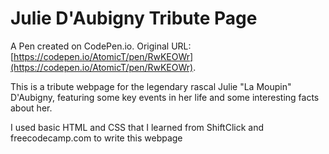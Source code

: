 # Julie D'Aubigny Tribute Page

A Pen created on CodePen.io. Original URL: [https://codepen.io/AtomicT/pen/RwKEOWr](https://codepen.io/AtomicT/pen/RwKEOWr).

This is a tribute webpage for the legendary rascal Julie "La Moupin" D'Aubigny, featuring some key events in her life and some interesting facts about her.

I used basic HTML and CSS that I learned from ShiftClick and freecodecamp.com to write this webpage
